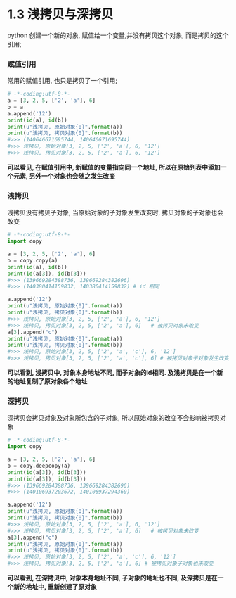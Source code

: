 # 1.3 浅拷贝与深拷贝

python 创建一个新的对象, 赋值给一个变量,并没有拷贝这个对象, 而是拷贝的这个引用;

### 赋值引用
常用的赋值引用, 也只是拷贝了一个引用;
```python
# -*-coding:utf-8-*-
a = [3, 2, 5, ['2', 'a'], 6]
b = a
a.append('12')
print(id(a), id(b))
print(u"浅拷贝, 原始对象{0}".format(a))
print(u"浅拷贝, 拷贝对象{0}".format(b))
#>>> (140646671695744, 140646671695744)
#>>> 浅拷贝, 原始对象[3, 2, 5, ['2', 'a'], 6, '12']
#>>> 浅拷贝, 拷贝对象[3, 2, 5, ['2', 'a'], 6, '12']
```
**可以看见, 在赋值引用中, 新赋值的变量指向同一个地址,
所以在原始列表中添加一个元素, 另外一个对象也会随之发生改变**

### 浅拷贝
浅拷贝没有拷贝子对象, 当原始对象的子对象发生改变时, 拷贝对象的子对象也会改变
```python
# -*-coding:utf-8-*-
import copy

a = [3, 2, 5, ['2', 'a'], 6]
b = copy.copy(a)
print(id(a), id(b))
print(id(a[3]), id(b[3]))
#>>> (139669284388736, 139669284382696)
#>>> (140380414159832, 140380414159832) # id 相同

a.append('12')
print(u"浅拷贝, 原始对象{0}".format(a))
print(u"浅拷贝, 拷贝对象{0}".format(b))
#>>> 浅拷贝, 原始对象[3, 2, 5, ['2', 'a'], 6, '12']
#>>> 浅拷贝, 拷贝对象[3, 2, 5, ['2', 'a'], 6]   # 被拷贝对象未改变
a[3].append("c")
print(u"浅拷贝, 原始对象{0}".format(a))
print(u"浅拷贝, 拷贝对象{0}".format(b))
#>>> 浅拷贝, 原始对象[3, 2, 5, ['2', 'a', 'c'], 6, '12']
#>>> 浅拷贝, 拷贝对象[3, 2, 5, ['2', 'a', 'c'], 6] # 被拷贝对象子对象发生改变

```
**可以看到, 浅拷贝中, 对象本身地址不同, 而子对象的id相同. 
及浅拷贝是在一个新的地址复制了原对象各个地址**

### 深拷贝
深拷贝会拷贝对象及对象所包含的子对象, 所以原始对象的改变不会影响被拷贝对象
```python
# -*-coding:utf-8-*-
import copy

a = [3, 2, 5, ['2', 'a'], 6]
b = copy.deepcopy(a)
print(id(a[3]), id(b[3]))
print(id(a[3]), id(b[3]))
#>>> (139669284388736, 139669284382696) 
#>>> (140106937203672, 140106937294360)

a.append('12')
print(u"浅拷贝, 原始对象{0}".format(a))
print(u"浅拷贝, 拷贝对象{0}".format(b))
#>>> 浅拷贝, 原始对象[3, 2, 5, ['2', 'a'], 6, '12']
#>>> 浅拷贝, 拷贝对象[3, 2, 5, ['2', 'a'], 6]   # 被拷贝对象未改变
a[3].append("c")
print(u"浅拷贝, 原始对象{0}".format(a))
print(u"浅拷贝, 拷贝对象{0}".format(b))
#>>> 浅拷贝, 原始对象[3, 2, 5, ['2', 'a', 'c'], 6, '12']
#>>> 浅拷贝, 拷贝对象[3, 2, 5, ['2', 'a'], 6] # 被拷贝对象子对象也未改变
```

**可以看到, 在深拷贝中, 对象本身地址不同, 子对象的地址也不同, 
及深拷贝是在一个新的地址中, 重新创建了原对象**
